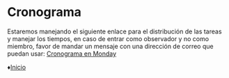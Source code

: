 # **Cronograma** 
Estaremos manejando el siguiente enlace para el distribución de las tareas y manejar los tiempos, en caso de entrar como observador y no como miembro, favor de mandar un mensaje con una dirección de correo que puedan usar:
[Cronograma en Monday](https://proyecto-de-fis.monday.com/boards/844894433/ "Cronograma en Monday")

 ♦[Inicio](https://github.com/Edwin-Lines/Proyecto-And-Then...- "Inicio")
